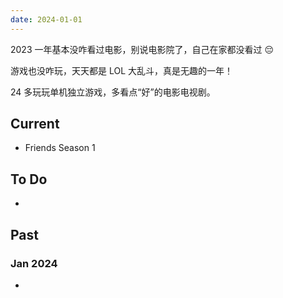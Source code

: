 ```yaml
---
date: 2024-01-01
---
```


2023 一年基本没咋看过电影，别说电影院了，自己在家都没看过 😔 

游戏也没咋玩，天天都是 LOL 大乱斗，真是无趣的一年！

24 多玩玩单机独立游戏，多看点“好”的电影电视剧。

## Current

- Friends Season 1

## To Do

- 

## Past

### Jan 2024

- 

